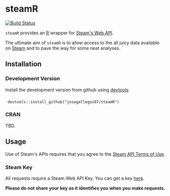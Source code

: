 # steamR

[![Build Status](https://travis-ci.org/josegallegos07/steamR.svg?branch=master)](https://travis-ci.org/josegallegos07/steamR)

`steamR` provides an [R](http://www.r-project.org/) wrapper for [Steam's Web API](https://developer.valvesoftware.com/wiki/Steam_Web_API).

The ultimate aim of `steamR` is to allow access to the all juicy data available on [Steam](http://steampowered.com) and to pave the way for some neat analyses.

## Installation

### Development Version

Install the development version from github using [devtools](https://github.com/hadley/devtools):

### 
     devtools::install_github("josegallegos07/steamR")

### CRAN

TBD.

## Usage

Use of Steam's APIs requires that you agree to the [Steam API Terms of Use](http://steamcommunity.com/dev/apiterms).

### Steam Key

All requests require a Steam Web API Key. You can get a key [here](http://steamcommunity.com/dev/apikey).

**Please do not share your key as it identifies you when you make requests.**